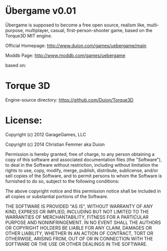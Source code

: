 Übergame v0.01
===============

Übergame is supposed to become a free open source, realism like, multi-purpose,
multiplayer, casual, first-person-shooter game, based on the Torque3D MIT engine.

Official Homepage:
http://www.duion.com/games/uebergame/main

Moddb Page:
http://www.moddb.com/games/uebergame


based on:

Torque 3D
===============

Engine-source directory: https://github.com/Duion/Torque3D


License:
===============
Copyright (c) 2012 GarageGames, LLC

Copyright (c) 2014 Christian Femmer aka Duion

Permission is hereby granted, free of charge, to any person obtaining a copy
of this software and associated documentation files (the "Software"), to
deal in the Software without restriction, including without limitation the
rights to use, copy, modify, merge, publish, distribute, sublicense, and/or
sell copies of the Software, and to permit persons to whom the Software is
furnished to do so, subject to the following conditions:

The above copyright notice and this permission notice shall be included in
all copies or substantial portions of the Software.

THE SOFTWARE IS PROVIDED "AS IS", WITHOUT WARRANTY OF ANY KIND, EXPRESS OR
IMPLIED, INCLUDING BUT NOT LIMITED TO THE WARRANTIES OF MERCHANTABILITY,
FITNESS FOR A PARTICULAR PURPOSE AND NONINFRINGEMENT. IN NO EVENT SHALL THE
AUTHORS OR COPYRIGHT HOLDERS BE LIABLE FOR ANY CLAIM, DAMAGES OR OTHER
LIABILITY, WHETHER IN AN ACTION OF CONTRACT, TORT OR OTHERWISE, ARISING
FROM, OUT OF OR IN CONNECTION WITH THE SOFTWARE OR THE USE OR OTHER DEALINGS
IN THE SOFTWARE.


